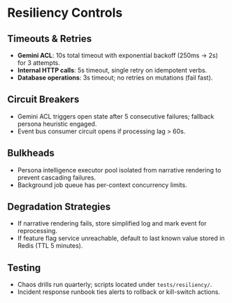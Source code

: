 # Resiliency Controls

## Timeouts & Retries

- **Gemini ACL**: 10s total timeout with exponential backoff (250ms → 2s) for 3 attempts.
- **Internal HTTP calls**: 5s timeout, single retry on idempotent verbs.
- **Database operations**: 3s timeout; no retries on mutations (fail fast).

## Circuit Breakers

- Gemini ACL triggers open state after 5 consecutive failures; fallback persona heuristic engaged.
- Event bus consumer circuit opens if processing lag > 60s.

## Bulkheads

- Persona intelligence executor pool isolated from narrative rendering to prevent cascading failures.
- Background job queue has per-context concurrency limits.

## Degradation Strategies

- If narrative rendering fails, store simplified log and mark event for reprocessing.
- If feature flag service unreachable, default to last known value stored in Redis (TTL 5 minutes).

## Testing

- Chaos drills run quarterly; scripts located under `tests/resiliency/`.
- Incident response runbook ties alerts to rollback or kill-switch actions.
